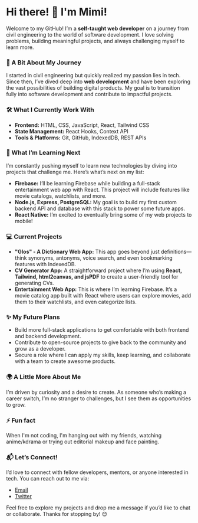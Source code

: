 # Hi there! 👋 I'm Mimi!

Welcome to my GitHub! 
I’m a **self-taught web developer** on a journey from civil engineering to the world of software development. I love solving problems, building meaningful projects, and always challenging myself to learn more.

### 🌱 A Bit About My Journey
I started in civil engineering but quickly realized my passion lies in tech. Since then, I’ve dived deep into **web development** and have been exploring the vast possibilities of building digital products. My goal is to transition fully into software development and contribute to impactful projects.

### 🛠️ What I Currently Work With
- **Frontend:** HTML, CSS, JavaScript, React, Tailwind CSS
- **State Management:** React Hooks, Context API
- **Tools & Platforms:** Git, GitHub, IndexedDB, REST APIs

### 🚀 What I’m Learning Next
I’m constantly pushing myself to learn new technologies by diving into projects that challenge me. Here’s what’s next on my list:
- **Firebase:** I’ll be learning Firebase while building a full-stack entertainment web app with React. This project will include features like movie catalogs, watchlists, and more.
- **Node.js, Express, PostgreSQL:** My goal is to build my first custom backend API and database with this stack to power some future apps.
- **React Native:** I’m excited to eventually bring some of my web projects to mobile!

### 💻 Current Projects
- **"Glos" - A Dictionary Web App:** This app goes beyond just definitions—think synonyms, antonyms, voice search, and even bookmarking features with IndexedDB.
- **CV Generator App:** A straightforward project where I’m using **React, Tailwind, html2canvas, and jsPDF** to create a user-friendly tool for generating CVs.
- **Entertainment Web App:** This is where I’m learning Firebase. It’s a movie catalog app built with React where users can explore movies, add them to their watchlists, and even categorize lists.

### ✨ My Future Plans
- Build more full-stack applications to get comfortable with both frontend and backend development.
- Contribute to open-source projects to give back to the community and grow as a developer.
- Secure a role where I can apply my skills, keep learning, and collaborate with a team to create awesome products.

### 🌍 A Little More About Me
I’m driven by curiosity and a desire to create. As someone who’s making a career switch, I’m no stranger to challenges, but I see them as opportunities to grow.

### ⚡ Fun fact
When I'm not coding, I'm hanging out with my friends, watching anime/kdrama or trying out editorial makeup and face painting.


### 📬 Let’s Connect!
I’d love to connect with fellow developers, mentors, or anyone interested in tech. You can reach out to me via:
- [Email](codingnekochan@gmail.com)
- [Twitter](https://x.com/codingnekochan)

Feel free to explore my projects and drop me a message if you’d like to chat or collaborate.
Thanks for stopping by! 😊


